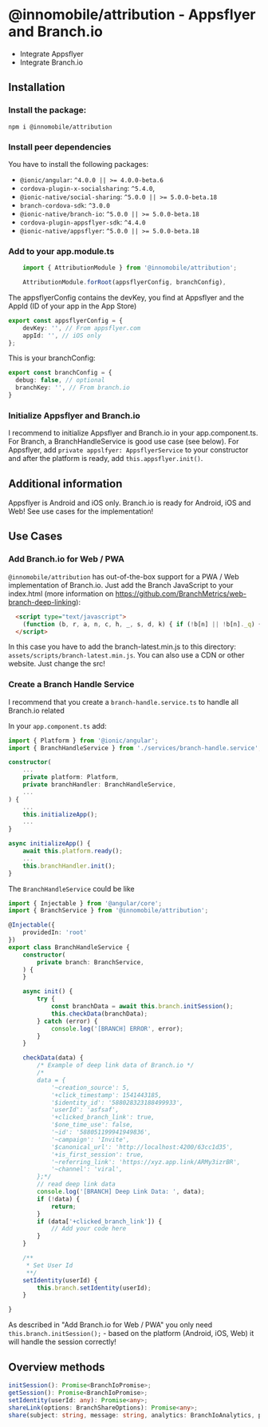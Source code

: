 # @innomobile/attribution - Appsflyer and Branch.io

- Integrate Appsflyer
- Integrate Branch.io

## Installation

### Install the package:

`npm i @innomobile/attribution`

### Install peer dependencies

You have to install the following packages:

- `@ionic/angular`: `^4.0.0 || >= 4.0.0-beta.6`
- `cordova-plugin-x-socialsharing`: `^5.4.0`,
- `@ionic-native/social-sharing`: `^5.0.0 || >= 5.0.0-beta.18`
- `branch-cordova-sdk`: `^3.0.0`
- `@ionic-native/branch-io`: `^5.0.0 || >= 5.0.0-beta.18`
- `cordova-plugin-appsflyer-sdk`: `^4.4.0`
- `@ionic-native/appsflyer`: `^5.0.0 || >= 5.0.0-beta.18`

### Add to your app.module.ts

```ts
    import { AttributionModule } from '@innomobile/attribution';

    AttributionModule.forRoot(appsflyerConfig, branchConfig),
```

The appsflyerConfig contains the devKey, you find at Appsflyer and the AppId (ID of your app in the App Store)

```ts
export const appsflyerConfig = {
    devKey: '', // From appsflyer.com
    appId: '', // iOS only
};
```

This is your branchConfig:

```ts
export const branchConfig = {
  debug: false, // optional
  branchKey: '', // From branch.io
}
```

### Initialize Appsflyer and Branch.io

I recommend to initialize Appsflyer and Branch.io in your app.component.ts. For Branch, a BranchHandleService is good use case (see below). For Appsflyer, add `private appslfyer: AppsflyerService` to your constructor and after the platform is ready, add `this.appsflyer.init()`.

## Additional information

Appsflyer is Android and iOS only. Branch.io is ready for Android, iOS and Web! See use cases for the implementation!

## Use Cases

### Add Branch.io for Web / PWA

`@innomobile/attribution` has out-of-the-box support for a PWA / Web implementation of Branch.io. Just add the Branch JavaScript to your index.html (more information on https://github.com/BranchMetrics/web-branch-deep-linking):

```html
  <script type="text/javascript">
    (function (b, r, a, n, c, h, _, s, d, k) { if (!b[n] || !b[n]._q) { for (; s < _.length;)c(h, _[s++]); d = r.createElement(a); d.async = 1; d.src = "assets/scripts/branch-latest.min.js"; k = r.getElementsByTagName(a)[0]; k.parentNode.insertBefore(d, k); b[n] = h } })(window, document, "script", "branch", function (b, r) { b[r] = function () { b._q.push([r, arguments]) } }, { _q: [], _v: 1 }, "addListener applyCode autoAppIndex banner closeBanner closeJourney creditHistory credits data deepview deepviewCta first getCode init link logout redeem referrals removeListener sendSMS setBranchViewData setIdentity track validateCode trackCommerceEvent logEvent disableTracking getBrowserFingerprintId".split(" "), 0);
  </script>
```

In this case you have to add the branch-latest.min.js to this directory: `assets/scripts/branch-latest.min.js`. You can also use a CDN or other website. Just change the src!

### Create a Branch Handle Service

I recommend that you create a `branch-handle.service.ts` to handle all Branch.io related 

In your `app.component.ts` add:

```ts
import { Platform } from '@ionic/angular';
import { BranchHandleService } from './services/branch-handle.service';

constructor(
    ...
    private platform: Platform,
    private branchHandler: BranchHandleService,
    ...
) {
    ...
    this.initializeApp();
    ...
}

async initializeApp() {
    await this.platform.ready();
    ...
    this.branchHandler.init();
}
```

The `BranchHandleService` could be like

```ts
import { Injectable } from '@angular/core';
import { BranchService } from '@innomobile/attribution';

@Injectable({
    providedIn: 'root'
})
export class BranchHandleService {
    constructor(
        private branch: BranchService,
    ) {
    }

    async init() {
        try {
            const branchData = await this.branch.initSession();
            this.checkData(branchData);
        } catch (error) {
            console.log('[BRANCH] ERROR', error);
        }
    }

    checkData(data) {
        /* Example of deep link data of Branch.io */
        /*
        data = {
            '~creation_source': 5,
            '+click_timestamp': 1541443185,
            '$identity_id': '588028323188499933',
            'userId': 'asfsaf',
            '+clicked_branch_link': true,
            '$one_time_use': false,
            '~id': '588051199941949836',
            '~campaign': 'Invite',
            '$canonical_url': 'http://localhost:4200/63cc1d35',
            '+is_first_session': true,
            '~referring_link': 'https://xyz.app.link/ARMy3izrBR',
            '~channel': 'viral',
        };*/
        // read deep link data
        console.log('[BRANCH] Deep Link Data: ', data);
        if (!data) {
            return;
        }
        if (data['+clicked_branch_link']) {
            // Add your code here
        }
    }

    /**
     * Set User Id
     **/
    setIdentity(userId) {
        this.branch.setIdentity(userId);
    }

}
```

As described in "Add Branch.io for Web / PWA" you only need  `this.branch.initSession();` - based on the platform (Android, iOS, Web) it will handle the session correctly!

## Overview methods
```ts
initSession(): Promise<BranchIoPromise>;
getSession(): Promise<BranchIoPromise>;
setIdentity(userId: any): Promise<any>;
shareLink(options: BranchShareOptions): Promise<any>;
share(subject: string, message: string, analytics: BranchIoAnalytics, properties: BranchIoProperties): Promise<void>;
```